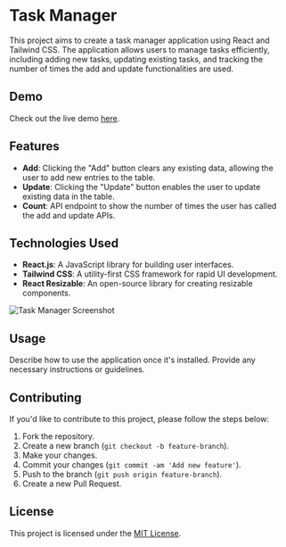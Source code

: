 # Task Manager

This project aims to create a task manager application using React and Tailwind CSS. The application allows users to manage tasks efficiently, including adding new tasks, updating existing tasks, and tracking the number of times the add and update functionalities are used.

## Demo
Check out the live demo [here](https://task-manager-rho-one.vercel.app/).

## Features

- **Add**: Clicking the "Add" button clears any existing data, allowing the user to add new entries to the table.
- **Update**: Clicking the "Update" button enables the user to update existing data in the table.
- **Count**: API endpoint to show the number of times the user has called the add and update APIs.

## Technologies Used

- **React.js**: A JavaScript library for building user interfaces.
- **Tailwind CSS**: A utility-first CSS framework for rapid UI development.
- **React Resizable**: An open-source library for creating resizable components.

![Task Manager Screenshot](./client/public/img1)

## Usage

Describe how to use the application once it's installed. Provide any necessary instructions or guidelines.

## Contributing

If you'd like to contribute to this project, please follow the steps below:

1. Fork the repository.
2. Create a new branch (`git checkout -b feature-branch`).
3. Make your changes.
4. Commit your changes (`git commit -am 'Add new feature'`).
5. Push to the branch (`git push origin feature-branch`).
6. Create a new Pull Request.

## License

This project is licensed under the [MIT License](LICENSE).
